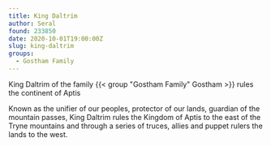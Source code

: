 ```yaml
---
title: King Daltrim
author: Seral
found: 233850
date: 2020-10-01T19:00:00Z
slug: king-daltrim
groups:
  - Gostham Family
---
```




King Daltrim of the family {{< group "Gostham Family" Gostham >}} rules the continent of Aptis<!--more-->

Known as the unifier of our peoples, protector of our lands, guardian of the mountain passes, King Daltrim rules the Kingdom of Aptis to the east of the Tryne mountains and through a series of truces, allies and puppet rulers the lands to the west.
